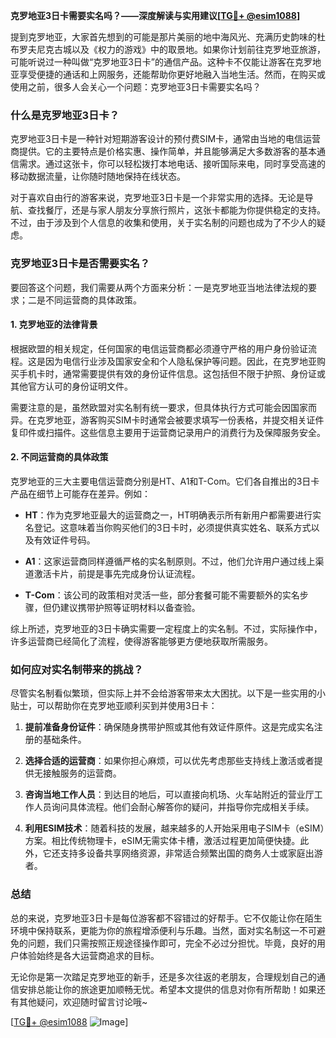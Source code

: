 **克罗地亚3日卡需要实名吗？——深度解读与实用建议[[TG💪+ @esim1088](https://t.me/s/esim1088)]**

提到克罗地亚，大家首先想到的可能是那片美丽的地中海风光、充满历史韵味的杜布罗夫尼克古城以及《权力的游戏》中的取景地。如果你计划前往克罗地亚旅游，可能听说过一种叫做“克罗地亚3日卡”的通信产品。这种卡不仅能让游客在克罗地亚享受便捷的通话和上网服务，还能帮助你更好地融入当地生活。然而，在购买或使用之前，很多人会关心一个问题：克罗地亚3日卡需要实名吗？

### 什么是克罗地亚3日卡？

克罗地亚3日卡是一种针对短期游客设计的预付费SIM卡，通常由当地的电信运营商提供。它的主要特点是价格实惠、操作简单，并且能够满足大多数游客的基本通信需求。通过这张卡，你可以轻松拨打本地电话、接听国际来电，同时享受高速的移动数据流量，让你随时随地保持在线状态。

对于喜欢自由行的游客来说，克罗地亚3日卡是一个非常实用的选择。无论是导航、查找餐厅，还是与家人朋友分享旅行照片，这张卡都能为你提供稳定的支持。不过，由于涉及到个人信息的收集和使用，关于实名制的问题也成为了不少人的疑虑。

### 克罗地亚3日卡是否需要实名？

要回答这个问题，我们需要从两个方面来分析：一是克罗地亚当地法律法规的要求；二是不同运营商的具体政策。

#### 1. 克罗地亚的法律背景

根据欧盟的相关规定，任何国家的电信运营商都必须遵守严格的用户身份验证流程。这是因为电信行业涉及国家安全和个人隐私保护等问题。因此，在克罗地亚购买手机卡时，通常需要提供有效的身份证件信息。这包括但不限于护照、身份证或其他官方认可的身份证明文件。

需要注意的是，虽然欧盟对实名制有统一要求，但具体执行方式可能会因国家而异。在克罗地亚，游客购买SIM卡时通常会被要求填写一份表格，并提交相关证件复印件或扫描件。这些信息主要用于运营商记录用户的消费行为及保障服务安全。

#### 2. 不同运营商的具体政策

克罗地亚的三大主要电信运营商分别是HT、A1和T-Com。它们各自推出的3日卡产品在细节上可能存在差异。例如：

- **HT**：作为克罗地亚最大的运营商之一，HT明确表示所有新用户都需要进行实名登记。这意味着当你购买他们的3日卡时，必须提供真实姓名、联系方式以及有效证件号码。
  
- **A1**：这家运营商同样遵循严格的实名制原则。不过，他们允许用户通过线上渠道激活卡片，前提是事先完成身份认证流程。

- **T-Com**：该公司的政策相对灵活一些，部分套餐可能不需要额外的实名步骤，但仍建议携带护照等证明材料以备查验。

综上所述，克罗地亚的3日卡确实需要一定程度上的实名制。不过，实际操作中，许多运营商已经简化了流程，使得游客能够更方便地获取所需服务。

### 如何应对实名制带来的挑战？

尽管实名制看似繁琐，但实际上并不会给游客带来太大困扰。以下是一些实用的小贴士，可以帮助你在克罗地亚顺利买到并使用3日卡：

1. **提前准备身份证件**：确保随身携带护照或其他有效证件原件。这是完成实名注册的基础条件。

2. **选择合适的运营商**：如果你担心麻烦，可以优先考虑那些支持线上激活或者提供无接触服务的运营商。

3. **咨询当地工作人员**：到达目的地后，可以直接向机场、火车站附近的营业厅工作人员询问具体流程。他们会耐心解答你的疑问，并指导你完成相关手续。

4. **利用ESIM技术**：随着科技的发展，越来越多的人开始采用电子SIM卡（eSIM）方案。相比传统物理卡，eSIM无需实体卡槽，激活过程更加简便快捷。此外，它还支持多设备共享网络资源，非常适合频繁出国的商务人士或家庭出游者。

### 总结

总的来说，克罗地亚3日卡是每位游客都不容错过的好帮手。它不仅能让你在陌生环境中保持联系，更能为你的旅程增添便利与乐趣。当然，面对实名制这一不可避免的问题，我们只需按照正规途径操作即可，完全不必过分担忧。毕竟，良好的用户体验始终是各大运营商追求的目标。

无论你是第一次踏足克罗地亚的新手，还是多次往返的老朋友，合理规划自己的通信安排总能让你的旅途更加顺畅无忧。希望本文提供的信息对你有所帮助！如果还有其他疑问，欢迎随时留言讨论哦~

[[TG💪+ @esim1088](https://t.me/s/esim1088) ![Image](https://i.postimg.cc/4NQfJmqS/Snipaste-2025-05-13-00-14-12.png)]